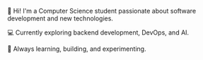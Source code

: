 👋 Hi! I'm a Computer Science student passionate about software development and new technologies.

💻 Currently exploring backend development, DevOps, and AI.

🚀 Always learning, building, and experimenting.
